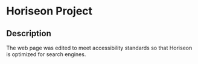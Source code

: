 # Horiseon Project

## Description

The web page was edited to meet accessibility standards so that Horiseon is optimized for search engines. 